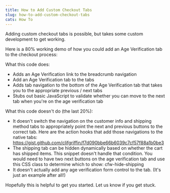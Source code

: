 ```yaml
---
title: How to Add Custom Checkout Tabs
slug: how-to-add-custom-checkout-tabs
cats: How To
---
```


 Adding custom checkout tabs is possible, but takes some custom development to get working.

 Here is a 80% working demo of how you could add an Age Verification tab to the checkout process:

<script src="https://gist.github.com/clifgriffin/dbf6a26b2ee82787eac9a837f96f45d3.js" type="text/javascript"></script> What this code does:

- Adds an Age Verification link to the breadcrumb navigation
- Add an Age Verification tab to the tabs
- Adds tab navigation to the bottom of the Age Verification tab that takes you to the appropriate previous / next tabs
- Stubs out basic JavaScript to validate whether you can move to the next tab when you're on the age verification tab

 What this code doesn't do (the last 20%):

- It doesn't switch the navigation on the customer info and shipping method tabs to appropriately point the next and previous buttons to the correct tab. Here are the action hooks that add those navigations to the native tabs: <https://gist.github.com/clifgriffin/f7d090bbe66b6039c7cf57f88a1b0be3>
- The shipping tab can be hidden dynamically based on whether the cart has shipped items. This snippet doesn't handle that condition. You would need to have two next buttons on the age verification tab and use this CSS class to determine which to show: cfw-hide-shipping
- It doesn't actually add any age verification form control to the tab. (It's just an example after all!)

Hopefully this is helpful to get you started. Let us know if you get stuck.